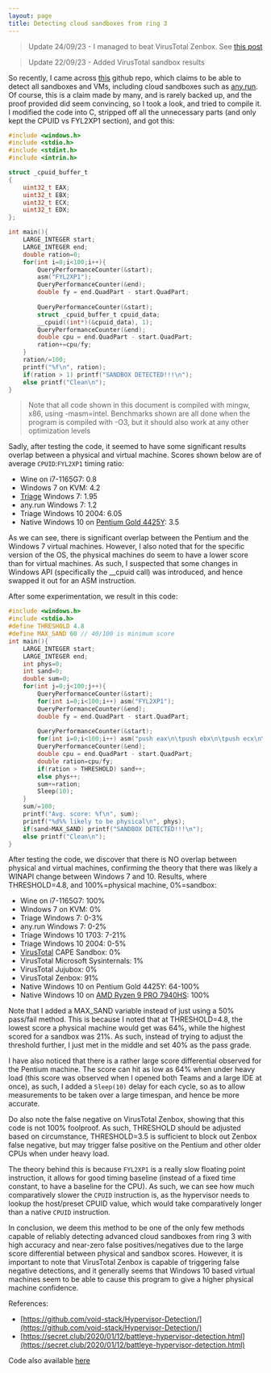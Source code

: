 ```yaml
---
layout: page
title: Detecting cloud sandboxes from ring 3
---
```


> Update 24/09/23 - I managed to beat VirusTotal Zenbox. See [this post](/2023/09/24/post.html)

> Update 22/09/23 - Added VirusTotal sandbox results

So recently, I came across [this](https://github.com/void-stack/Hypervisor-Detection/) github repo, which claims to be able to detect all sandboxes and VMs, including cloud sandboxes such as [any.run](https://app.any.run/). Of course, this is a claim made by many, and is rarely backed up, and the proof provided did seem convincing, so I took a look, and tried to compile it. I modified the code into C, stripped off all the unnecessary parts (and only kept the CPUID vs FYL2XP1 section), and got this:
```c
#include <windows.h>
#include <stdio.h>
#include <stdint.h>
#include <intrin.h>

struct _cpuid_buffer_t
{
    uint32_t EAX;
    uint32_t EBX;
    uint32_t ECX;
    uint32_t EDX;
};

int main(){
    LARGE_INTEGER start;
    LARGE_INTEGER end;
    double ration=0;
    for(int i=0;i<100;i++){
        QueryPerformanceCounter(&start);
        asm("FYL2XP1");
        QueryPerformanceCounter(&end);
        double fy = end.QuadPart - start.QuadPart;
        
        QueryPerformanceCounter(&start);
        struct _cpuid_buffer_t cpuid_data;
        __cpuid((int*)(&cpuid_data), 1);
        QueryPerformanceCounter(&end);
        double cpu = end.QuadPart - start.QuadPart;
        ration+=cpu/fy;
    }
    ration/=100;
    printf("%f\n", ration);
    if(ration > 1) printf("SANDBOX DETECTED!!!\n");
    else printf("Clean\n");
}
```
> Note that all code shown in this document is compiled with mingw, x86, using -masm=intel. Benchmarks shown are all done when the program is compiled with -O3, but it should also work at any other optimization levels

Sadly, after testing the code, it seemed to have some significant results overlap between a physical and virtual machine. Scores shown below are of average `CPUID`:`FYL2XP1` timing ratio:
-   Wine on i7-1165G7: 0.8
-   Windows 7 on KVM: 4.2
-   [Triage](https://tria.ge/) Windows 7: 1.95
-   any.run Windows 7: 1.2
-   Triage Windows 10 2004: 6.05
-   Native Windows 10 on [Pentium Gold 4425Y](https://ark.intel.com/content/www/us/en/ark/products/192786/intel-pentium-gold-processor-4425y-2m-cache-1-70-ghz.html): 3.5

As we can see, there is significant overlap between the Pentium and the Windows 7 virtual machines. However, I also noted that for the specific version of the OS, the physical machines do seem to have a lower score than for virtual machines. As such, I suspected that some changes in Windows API (specifically the __cpuid call) was introduced, and hence swapped it out for an ASM instruction.

After some experimentation, we result in this code:
```c
#include <windows.h>
#include <stdio.h>
#define THRESHOLD 4.8
#define MAX_SAND 60 // 40/100 is minimum score
int main(){
    LARGE_INTEGER start;
    LARGE_INTEGER end;
    int phys=0;
    int sand=0;
    double sum=0;
    for(int j=0;j<100;j++){
        QueryPerformanceCounter(&start);
        for(int i=0;i<100;i++) asm("FYL2XP1");
        QueryPerformanceCounter(&end);
        double fy = end.QuadPart - start.QuadPart;
        
        QueryPerformanceCounter(&start);
        for(int i=0;i<100;i++) asm("push eax\n\tpush ebx\n\tpush ecx\n\tpush edx\n\txor eax, eax\n\tCPUID\n\tpop edx\n\tpop ecx\n\tpop ebx\n\tpop eax");
        QueryPerformanceCounter(&end);
        double cpu = end.QuadPart - start.QuadPart;
        double ration=cpu/fy;
        if(ration > THRESHOLD) sand++;
        else phys++;
        sum+=ration;
        Sleep(10);
    }
    sum/=100;
    printf("Avg. score: %f\n", sum);
    printf("%d%% likely to be physical\n", phys);
    if(sand>MAX_SAND) printf("SANDBOX DETECTED!!!\n");
    else printf("Clean\n");
}
```


After testing the code, we discover that there is NO overlap between physical and virtual machines, confirming the theory that there was likely a WINAPI change between Windows 7 and 10. Results, where THRESHOLD=4.8, and 100%=physical machine, 0%=sandbox:
-   Wine on i7-1165G7: 100%
-   Windows 7 on KVM: 0%
-   Triage Windows 7: 0-3%
-   any.run Windows 7: 0-2%
-   Triage Windows 10 1703: 7-21%
-   Triage Windows 10 2004: 0-5%
-   [VirusTotal](https://support.virustotal.com/hc/en-us/articles/6253253596957-In-house-Sandboxes-behavioural-analysis-products) CAPE Sandbox: 0%
-   VirusTotal Microsoft Sysinternals: 1%
-   VirusTotal Jujubox: 0%
-   VirusTotal Zenbox: 91%
-   Native Windows 10 on Pentium Gold 4425Y: 64-100%
-   Native Windows 10 on [AMD Ryzen 9 PRO 7940HS](https://www.amd.com/en/products/apu/amd-ryzen-9-pro-7940hs): 100%

Note that I added a MAX_SAND variable instead of just using a 50% pass/fail method. This is because I noted that at THRESHOLD=4.8, the lowest score a physical machine would get was 64%, while the highest scored for a sandbox was 21%. As such, instead of trying to adjust the threshold further, I just met in the middle and set 40% as the pass grade.

I have also noticed that there is a rather large score differential observed for the Pentium machine. The score can hit as low as 64% when under heavy load (this score was observed when I opened both Teams and a large IDE at once), as such, I added a `Sleep(10)` delay for each cycle, so as to allow measurements to be taken over a large timespan, and hence be more accurate.

Do also note the false negative on VirusTotal Zenbox, showing that this code is not 100% foolproof. As such, THRESHOLD should be adjusted based on circumstance, THRESHOLD=3.5 is sufficient to block out Zenbox false negative, but may trigger false positive on the Pentium and other older CPUs when under heavy load.

The theory behind this is because `FYL2XP1` is a really slow floating point instruction, it allows for good timing baseline (instead of a fixed time constant, to have a baseline for the CPU). As such, we can see how much comparatively slower the `CPUID` instruction is, as the hypervisor needs to lookup the host/preset CPUID value, which would take comparatively longer than a native `CPUID` instruction.

In conclusion, we deem this method to be one of the only few methods capable of reliably detecting advanced cloud sandboxes from ring 3 with high accuracy and near-zero false positives/negatives due to the large score differential between physical and sandbox scores. However, it is important to note that VirusTotal Zenbox is capable of triggering false negative detections, and it generally seems that Windows 10 based virtual machines seem to be able to cause this program to give a higher physical machine confidence.

References:
- [https://github.com/void-stack/Hypervisor-Detection/](https://github.com/void-stack/Hypervisor-Detection/)
- [https://secret.club/2020/01/12/battleye-hypervisor-detection.html](https://secret.club/2020/01/12/battleye-hypervisor-detection.html)

Code also available [here](https://github.com/lemond69/sandbox-detect)